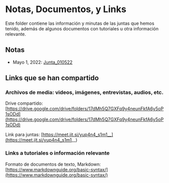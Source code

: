 # Notas, Documentos, y Links

Este folder contiene las información y minutas de las juntas que hemos tenido, además de algunos documentos con tutoriales u otra información relevante.

## Notas

+ Mayo 1, 2022: [Junta_010522](Junta_010522)

## Links que se han compartido

### Archivos de media: videos, imágenes, entrevistas, audios, etc.

Drive compartido: [https://drive.google.com/drive/folders/17dMh5Q7GXFq9y4neunFkfA6y5oP1sODd](https://drive.google.com/drive/folders/17dMh5Q7GXFq9y4neunFkfA6y5oP1sODd)  

Link para juntas: [https://meet.jit.si/yup4n4_s1m1__](https://meet.jit.si/yup4n4_s1m1__)

### Links a tutoriales o información relevante

Formato de documentos de texto, Markdown: [https://www.markdownguide.org/basic-syntax/](https://www.markdownguide.org/basic-syntax/)  
